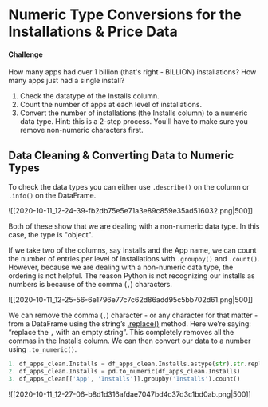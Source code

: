 # Numeric Type Conversions for the Installations & Price Data

#### Challenge

How many apps had over 1 billion (that's right - BILLION) installations? How many apps just had a single install?

1. Check the datatype of the Installs column.
2. Count the number of apps at each level of installations.
3. Convert the number of installations (the Installs column) to a numeric data type. Hint: this is a 2-step process. You'll have to make sure you remove non-numeric characters first.

## Data Cleaning & Converting Data to Numeric Types

To check the data types you can either use `.describe()` on the column or `.info()` on the DataFrame.

![[2020-10-11_12-24-39-fb2db75e5e71a3e89c859e35ad516032.png|500]]

Both of these show that we are dealing with a non-numeric data type. In this case, the type is "object".

If we take two of the columns, say Installs and the App name, we can count the number of entries per level of installations with `.groupby()` and `.count()`. However, because we are dealing with a non-numeric data type, the ordering is not helpful. The reason Python is not recognizing our installs as numbers is because of the comma (`,`) characters.

![[2020-10-11_12-25-56-6e1796e77c7c62d86add95c5bb702d61.png|500]]

We can remove the comma (`,`) character - or any character for that matter - from a DataFrame using the string’s [.replace()](https://pandas.pydata.org/pandas-docs/stable/reference/api/pandas.Series.str.replace.html) method. Here we’re saying: “replace the `,` with an empty string”. This completely removes all the commas in the Installs column. We can then convert our data to a number using `.to_numeric()`.

```python
1. df_apps_clean.Installs = df_apps_clean.Installs.astype(str).str.replace(',', "")
2. df_apps_clean.Installs = pd.to_numeric(df_apps_clean.Installs)
3. df_apps_clean[['App', 'Installs']].groupby('Installs').count()
```

![[2020-10-11_12-27-06-b8d1d316afdae7047bd4c37d3c1bd0ab.png|500]]